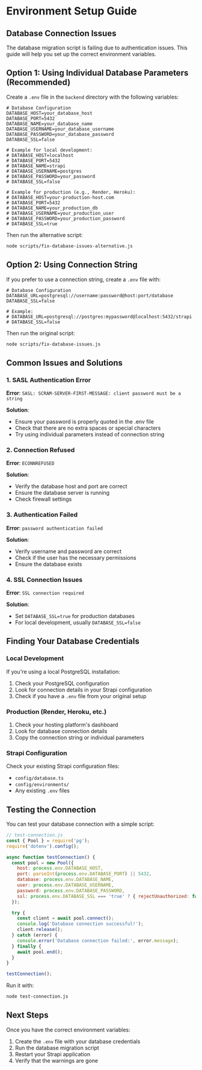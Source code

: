 # Environment Setup Guide

## Database Connection Issues

The database migration script is failing due to authentication issues. This guide will help you set up the correct environment variables.

## Option 1: Using Individual Database Parameters (Recommended)

Create a `.env` file in the `backend` directory with the following variables:

```env
# Database Configuration
DATABASE_HOST=your_database_host
DATABASE_PORT=5432
DATABASE_NAME=your_database_name
DATABASE_USERNAME=your_database_username
DATABASE_PASSWORD=your_database_password
DATABASE_SSL=false

# Example for local development:
# DATABASE_HOST=localhost
# DATABASE_PORT=5432
# DATABASE_NAME=strapi
# DATABASE_USERNAME=postgres
# DATABASE_PASSWORD=your_password
# DATABASE_SSL=false

# Example for production (e.g., Render, Heroku):
# DATABASE_HOST=your-production-host.com
# DATABASE_PORT=5432
# DATABASE_NAME=your_production_db
# DATABASE_USERNAME=your_production_user
# DATABASE_PASSWORD=your_production_password
# DATABASE_SSL=true
```

Then run the alternative script:
```bash
node scripts/fix-database-issues-alternative.js
```

## Option 2: Using Connection String

If you prefer to use a connection string, create a `.env` file with:

```env
# Database Configuration
DATABASE_URL=postgresql://username:password@host:port/database
DATABASE_SSL=false

# Example:
# DATABASE_URL=postgresql://postgres:mypassword@localhost:5432/strapi
# DATABASE_SSL=false
```

Then run the original script:
```bash
node scripts/fix-database-issues.js
```

## Common Issues and Solutions

### 1. SASL Authentication Error
**Error**: `SASL: SCRAM-SERVER-FIRST-MESSAGE: client password must be a string`

**Solution**: 
- Ensure your password is properly quoted in the .env file
- Check that there are no extra spaces or special characters
- Try using individual parameters instead of connection string

### 2. Connection Refused
**Error**: `ECONNREFUSED`

**Solution**:
- Verify the database host and port are correct
- Ensure the database server is running
- Check firewall settings

### 3. Authentication Failed
**Error**: `password authentication failed`

**Solution**:
- Verify username and password are correct
- Check if the user has the necessary permissions
- Ensure the database exists

### 4. SSL Connection Issues
**Error**: `SSL connection required`

**Solution**:
- Set `DATABASE_SSL=true` for production databases
- For local development, usually `DATABASE_SSL=false`

## Finding Your Database Credentials

### Local Development
If you're using a local PostgreSQL installation:
1. Check your PostgreSQL configuration
2. Look for connection details in your Strapi configuration
3. Check if you have a `.env` file from your original setup

### Production (Render, Heroku, etc.)
1. Check your hosting platform's dashboard
2. Look for database connection details
3. Copy the connection string or individual parameters

### Strapi Configuration
Check your existing Strapi configuration files:
- `config/database.ts`
- `config/environments/`
- Any existing `.env` files

## Testing the Connection

You can test your database connection with a simple script:

```javascript
// test-connection.js
const { Pool } = require('pg');
require('dotenv').config();

async function testConnection() {
  const pool = new Pool({
    host: process.env.DATABASE_HOST,
    port: parseInt(process.env.DATABASE_PORT) || 5432,
    database: process.env.DATABASE_NAME,
    user: process.env.DATABASE_USERNAME,
    password: process.env.DATABASE_PASSWORD,
    ssl: process.env.DATABASE_SSL === 'true' ? { rejectUnauthorized: false } : false
  });

  try {
    const client = await pool.connect();
    console.log('Database connection successful!');
    client.release();
  } catch (error) {
    console.error('Database connection failed:', error.message);
  } finally {
    await pool.end();
  }
}

testConnection();
```

Run it with:
```bash
node test-connection.js
```

## Next Steps

Once you have the correct environment variables:

1. Create the `.env` file with your database credentials
2. Run the database migration script
3. Restart your Strapi application
4. Verify that the warnings are gone 